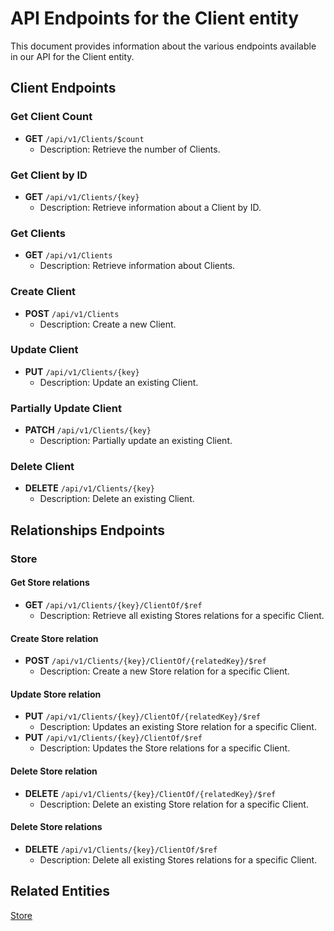 # API Endpoints for the Client entity

This document provides information about the various endpoints available in our API for the Client entity.

## Client Endpoints

### Get Client Count
- **GET** `/api/v1/Clients/$count`
  - Description: Retrieve the number of Clients.

### Get Client by ID
- **GET** `/api/v1/Clients/{key}`
  - Description: Retrieve information about a Client by ID.
  
### Get Clients
- **GET** `/api/v1/Clients`
  - Description: Retrieve information about Clients.

### Create Client
- **POST** `/api/v1/Clients`
  - Description: Create a new Client.

### Update Client
- **PUT** `/api/v1/Clients/{key}`
  - Description: Update an existing Client.

### Partially Update Client
- **PATCH** `/api/v1/Clients/{key}`
  - Description: Partially update an existing Client.
 
### Delete Client
- **DELETE** `/api/v1/Clients/{key}`
  - Description: Delete an existing Client.

## Relationships Endpoints

### Store

#### Get Store relations
- **GET** `/api/v1/Clients/{key}/ClientOf/$ref`
  - Description: Retrieve all existing Stores relations for a specific Client.
  
#### Create Store relation
- **POST** `/api/v1/Clients/{key}/ClientOf/{relatedKey}/$ref`
  - Description: Create a new Store relation for a specific Client.
  
#### Update Store relation
- **PUT** `/api/v1/Clients/{key}/ClientOf/{relatedKey}/$ref`
  - Description: Updates an existing Store relation for a specific Client.
- **PUT** `/api/v1/Clients/{key}/ClientOf/$ref`
  - Description: Updates the Store relations for a specific Client.

#### Delete Store relation
- **DELETE** `/api/v1/Clients/{key}/ClientOf/{relatedKey}/$ref`
  - Description: Delete an existing Store relation for a specific Client.

#### Delete Store relations
- **DELETE** `/api/v1/Clients/{key}/ClientOf/$ref`
  - Description: Delete all existing Stores relations for a specific Client.

## Related Entities

[Store](StoreEndpoints.md)

